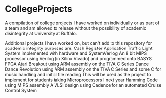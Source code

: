 # CollegeProjects
A compilation of college projects I have worked on individually or as part of a team and am allowed to release without the possibility of academic disintegrity at University at Buffalo.

Additional projects I have worked on, but can't add to this repository for academic integrity purposes are:
Cash Register Application
Traffic Light System implemented with hardware and SystemVerilog
An 8 bit MIPS processor using Verilog (in Xilinx Vivado) and programmed onto BASYS FPGA
Atari Breakout using ARM assembly on the TIVA C Series
Dance Dance Revolution using ARM assembly on the TIVA C Series and some C for music handling and initial file reading
  This will be used as the project to implement for students taking Microprocessors I next year
Hamming Code using MIPS assembly
A VLSI design using Cadence for an automated Cruise Control System
